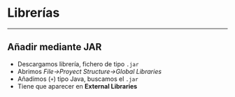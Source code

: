 # Librerías
***
## Añadir mediante JAR

- Descargamos librería, fichero de tipo ````.jar````
- Abrimos _File->Proyect Structure->Global Libraries_
- Añadimos (```+```) tipo Java, buscamos el ```.jar```
- Tiene que aparecer en **External Libraries**